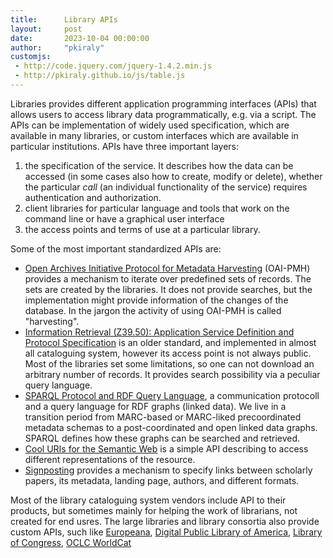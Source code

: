 ```yaml
---
title:      Library APIs
layout:     post
date:       2023-10-04 00:00:00
author:     "pkiraly"
customjs:
 - http://code.jquery.com/jquery-1.4.2.min.js
 - http://pkiraly.github.io/js/table.js
---
```


Libraries provides different application programming interfaces (APIs) that allows users to access library data programmatically, e.g. via a script. The APIs can be implementation of widely used specification, which are available in many libraries, or custom interfaces which are available in particular institutions. APIs have three important layers: 

1. the specification of the service. It describes how the data can be accessed (in some cases also how to create, modify or delete), whether the particular _call_ (an individual functionality of the service) requires authentication and authorization.
2. client libraries for particular language and tools that work on the command line or have a graphical user interface
3. the access points and terms of use at a particular library. 

Some of the most important standardized APIs are:

* [Open Archives Initiative Protocol for Metadata Harvesting](https://www.openarchives.org/pmh/) (OAI-PMH) provides a mechanism to iterate over predefined sets of records. The sets are created by the libraries. It does not provide searches, but the implementation might provide information of the changes of the database. In the jargon the activity of using OAI-PMH is called "harvesting".
* [Information Retrieval (Z39.50): Application Service Definition and Protocol Specification](https://www.loc.gov/z3950/agency/) is an older standard, and implemented in almost all cataloguing system, however its access point is not always public. Most of the libraries set some limitations, so one can not download an arbitrary number of records. It provides search possibility via a peculiar query language.
* [SPARQL Protocol and RDF Query Language](https://www.w3.org/TR/sparql11-overview/), a communication protocoll and a query language for RDF graphs (linked data). We live in a transition period from MARC-based or MARC-liked precoordinated metadata schemas to a post-coordinated and open linked data graphs. SPARQL defines how these graphs can be searched and retrieved. 
* [Cool URIs for the Semantic Web](https://www.w3.org/TR/cooluris/) is a simple API describing to access different representations of the resource.
* [Signposting](https://signposting.org/) provides a mechanism to specify links between scholarly papers, its metadata, landing page, authors, and different formats.

Most of the library cataloguing system vendors include API to their products, but sometimes mainly for helping the work of librarians, not created for end usres. The large libraries and library consortia also provide custom APIs, such like [Europeana](https://pro.europeana.eu/page/apis), [Digital Public Library of America](https://dp.la/guides/for-developers), [Library of Congress](https://www.loc.gov/apis/), [OCLC WorldCat](https://developer.api.oclc.org/wcv2)